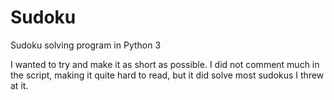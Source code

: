 # Sudoku
Sudoku solving program in Python 3

I wanted to try and make it as short as possible. I did not comment much in the script, making it quite hard to read, but it did solve most sudokus I threw at it.
